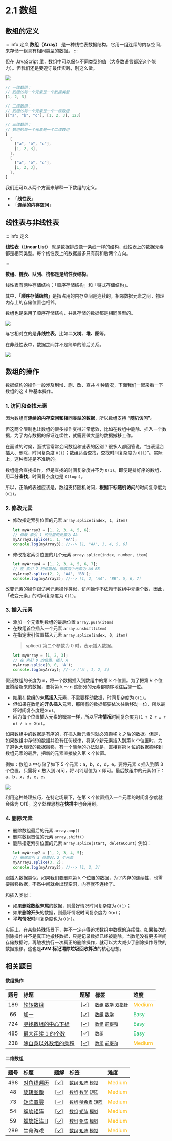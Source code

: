 # 2.1 数组

## 数组的定义

::: info 定义
**数组（Array）** 是一种线性表数据结构。它用一组连续的内存空间，来存储一组具有相同类型的数据。
:::

但在 JavaScript 里，数组中可以保存不同类型的值（大多数语言都没这个能力）。但我们还是要遵守最佳实践，别这么做。

![](../../assets/image/2-1-1.png)

```javascript
// 一维数组：
// 数组的每一个元素是一个数据类型
[1, 2, 3]

// 二维数组：
// 数组的每一个元素是一个一维数组
[["a", "b", "c"], [1, 2, 3], 123]

// 三维数组：
// 数组的每一个元素是一个二维数组
[
  [
    ["a", "b", "c"],
    [1, 2, 3],
  ],
  [
    ["a", "b", "c"],
    [1, 2, 3],
  ],
]
```

我们还可以从两个方面来解释一下数组的定义。

- 「**线性表**」
- 「**连续的内存空间**」

## 线性表与非线性表

::: info 定义

**线性表（Linear List）** 就是数据排成像一条线一样的结构，线性表上的数据元素都是相同类型。每个线性表上的数据最多只有前和后两个方向。

:::

**数组、链表、队列、栈都是是线性表结构**。

线性表有两种存储结构：「顺序存储结构」和「链式存储结构」。

其中，「**顺序存储结构**」是指占用的内存空间是连续的，相邻数据元素之间，物理内存上的存储位置也相邻。

数组也是采用了顺序存储结构，并且存储的数据都是相同类型的。

![](../../assets/image/2-1-2.png)

与它相对立的是**非线性表**，比如**二叉树、堆、图**等。

在非线性表中，数据之间并不是简单的前后关系。

![](../../assets/image/2-1-3.png)

## 数组的操作

数据结构的操作一般涉及到增、删、改、查共 4 种情况，下面我们一起来看一下数组的这 4 种基本操作。

### 1. 访问和查找元素

因为数组有**连续的内存空间和相同类型的数据**，所以数组支持 **“随机访问”**。

但这两个限制也让数组的很多操作变得非常低效，比如在数组中删除、插入一个数据，为了内存数据的保证连续性，就需要做大量的数据搬移工作。

在面试的时候，面试官常常会问数组和链表的区别？很多人都回答说，“链表适合插入、删除，时间复杂度 `O(1)`；数组适合查找，查找时间复杂度为 `O(1)`”。实际上，这种表述是不准确的。

数组适合查找操作，但是查找的时间复杂度并不为 `O(1)`。即便是排好序的数组，用**二分查找**，时间复杂度也是 `O(logn)`。

所以，正确的表述应该是，数组支持随机访问，**根据下标随机访问**的时间复杂度为 `O(1)`。

### 2. 修改元素

- 修改指定索引位置的元素 `array.splice(index, 1, item)`
  ```js
  let myArray3 = [1, 2, 3, 4, 5, 6];
  // 修改 索引 1 的位置的元素为 AA
  myArray2.splice(1, 1, 'AA');
  console.log(myArray3); //--> [1, "AA", 3, 4, 5, 6]
  ```
- 修改指定索引位置的几个元素 `array.splice(index, number, item)`
  ```js
  let myArray4 = [1, 2, 3, 4, 5, 6, 7];
  // 在 索引 2 的位置起，修改两个元素为 AA BB
  myArray2.splice(2, 2, 'AA', 'BB');
  console.log(myArray3); //--> [1, 2, "AA", "BB", 5, 6, 7]
  ```

改变元素的操作跟访问元素操作类似，访问操作不依赖于数组中元素个数，因此，「改变元素」的时间复杂度为 `O(1)`。

### 3. 插入元素

- 添加一个元素到数组的最后位置 `array.push(item)`
- 在数组首位插入一个元素 `array.unshift(item)`
- 在指定索引位置插入元素 `array.splice(index, 0, item)`
  > splice() 第二个参数为 0 时，表示插入数据。
  ```js
  let myArray = [1, 2, 3];
  // 在 索引 0 的位置，插入 A
  myArray.splice(0, 0, 'A');
  console.log(myArray); //--> ['A', 1, 2, 3]
  ```

假设数组的长度为 n，将一个数据插入到数组中的第 k 个位置。为了把第 k 个位置腾给新来的数据，要将第 k ～ n 这部分的元素都顺序地往后挪一位。

- 如果在数组的**末尾插入**元素，不需要移动数据，时间复杂度为 `O(1)`。
- 但如果在数组的**开头插入**元素，那所有的数据都要依次往后移动一位，所以最坏时间复杂度是`O(n)`。
- 因为每个位置插入元素的概率一样，所以**平均情况**时间复杂度为`(1 + 2 + … + n) / n = O(n)`。

如果数组中的数据是有序的，在插入新元素时就必须搬移 k 之后的数据。但是，如果数组中存储的数据并没有任何规律，将某个新元素插入到第 k 个位置时，为了避免大规模的数据搬移，有一个简单的办法就是，直接将第 k 位的数据搬移到数组元素的最后，把新的元素直接放入第 k 个位置。

例如：数组 a 中存储了如下 5 个元素：a，b，c，d，e。要将元素 x 插入到第 3 个位置。只需将 c 放入到 a[5]，将 a[2]赋值为 x 即可。最后数组中的元素如下： a，b，x，d，e，c。

![](../../assets/image/2-1-4.png)

利用这种处理技巧，在特定场景下，在第 k 个位置插入一个元素的时间复杂度就会降为 O(1)。这个处理思想在**快排**中也会用到。

### 4. 删除元素

- 删除数组最后的元素 `array.pop()`
- 删除数组首位的元素 `array.shift()`
- 删除指定索引位置的元素 `array.splice(start, deleteCount)`
  例如：
  ```js
  let myArray2 = [1, 2, 3, 4, 5];
  // 删除索引 3 位置起，2 个元素
  myArray2.splice(3, 2);
  console.log(myArray2); //--> [1, 2, 3]
  ```

跟插入数据类似，如果我们要删除第 k 个位置的数据，为了内存的连续性，也需要搬移数据，不然中间就会出现空洞，内存就不连续了。

和插入类似：

- 如果**删除数组末尾**的数据，则最好情况时间复杂度为 `O(1)`；
- 如果**删除开头**的数据，则最坏情况时间复杂度为 `O(n)`；
- **平均情况**时间复杂度也为 `O(n)`。

实际上，在某些特殊场景下，并不一定非得追求数组中数据的连续性。如果每次的删除操作并不是真正地搬移数据，只是记录数据已经被删除。当数组没有更多空间存储数据时，再触发执行一次真正的删除操作，就可以大大减少了删除操作导致的数据搬移。这也是**JVM 标记清除垃圾回收算法**的核心思想。

<!-- START TABLE -->
<!-- Please keep comment here to allow auto update -->
<!-- DON'T EDIT THIS SECTION, INSTEAD RE-RUN `npm run lc` TO UPDATE -->


## 相关题目

#### 数组操作

<!-- prettier-ignore -->
| 题号 | 标题 | 题解 | 标签 | 难度 |
| :------: | :------ | :------: | :------ | :------ |
| 189 | [轮转数组](https://leetcode.com/problems/rotate-array) | [[✓]](/problem/0189.md) |  [`数组`](/tag/array.md) [`数学`](/tag/math.md) [`双指针`](/tag/two-pointers.md) | <font color=#ffb800>Medium</font> |
| 66 | [加一](https://leetcode.com/problems/plus-one) | [[✓]](/problem/0066.md) |  [`数组`](/tag/array.md) [`数学`](/tag/math.md) | <font color=#15bd66>Easy</font> |
| 724 | [寻找数组的中心下标](https://leetcode.com/problems/find-pivot-index) | [[✓]](/problem/0724.md) |  [`数组`](/tag/array.md) [`前缀和`](/tag/prefix-sum.md) | <font color=#15bd66>Easy</font> |
| 485 | [最大连续 1 的个数](https://leetcode.com/problems/max-consecutive-ones) | [[✓]](/problem/0485.md) |  [`数组`](/tag/array.md) | <font color=#15bd66>Easy</font> |
| 238 | [除自身以外数组的乘积](https://leetcode.com/problems/product-of-array-except-self) | [[✓]](/problem/0238.md) |  [`数组`](/tag/array.md) [`前缀和`](/tag/prefix-sum.md) | <font color=#ffb800>Medium</font> |

#### 二维数组

<!-- prettier-ignore -->
| 题号 | 标题 | 题解 | 标签 | 难度 |
| :------: | :------ | :------: | :------ | :------ |
| 498 | [对角线遍历](https://leetcode.com/problems/diagonal-traverse) | [[✓]](/problem/0498.md) |  [`数组`](/tag/array.md) [`矩阵`](/tag/matrix.md) [`模拟`](/tag/simulation.md) | <font color=#ffb800>Medium</font> |
| 48 | [旋转图像](https://leetcode.com/problems/rotate-image) | [[✓]](/problem/0048.md) |  [`数组`](/tag/array.md) [`数学`](/tag/math.md) [`矩阵`](/tag/matrix.md) | <font color=#ffb800>Medium</font> |
| 73 | [矩阵置零](https://leetcode.com/problems/set-matrix-zeroes) | [[✓]](/problem/0073.md) |  [`数组`](/tag/array.md) [`哈希表`](/tag/hash-table.md) [`矩阵`](/tag/matrix.md) | <font color=#ffb800>Medium</font> |
| 54 | [螺旋矩阵](https://leetcode.com/problems/spiral-matrix) | [[✓]](/problem/0054.md) |  [`数组`](/tag/array.md) [`矩阵`](/tag/matrix.md) [`模拟`](/tag/simulation.md) | <font color=#ffb800>Medium</font> |
| 59 | [螺旋矩阵 II](https://leetcode.com/problems/spiral-matrix-ii) | [[✓]](/problem/0059.md) |  [`数组`](/tag/array.md) [`矩阵`](/tag/matrix.md) [`模拟`](/tag/simulation.md) | <font color=#ffb800>Medium</font> |
| 289 | [生命游戏](https://leetcode.com/problems/game-of-life) | [[✓]](/problem/0289.md) |  [`数组`](/tag/array.md) [`矩阵`](/tag/matrix.md) [`模拟`](/tag/simulation.md) | <font color=#ffb800>Medium</font> |

